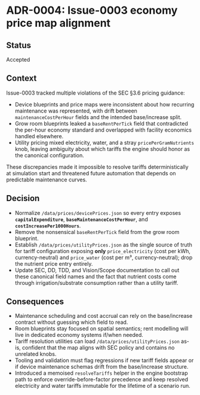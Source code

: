 # ADR-0004: Issue-0003 economy price map alignment

## Status
Accepted

## Context
Issue-0003 tracked multiple violations of the SEC §3.6 pricing guidance:

- Device blueprints and price maps were inconsistent about how recurring maintenance was represented, with drift between `maintenanceCostPerHour` fields and the intended base/increase split.
- Grow room blueprints leaked a `baseRentPerTick` field that contradicted the per-hour economy standard and overlapped with facility economics handled elsewhere.
- Utility pricing mixed electricity, water, and a stray `pricePerGramNutrients` knob, leaving ambiguity about which tariffs the engine should honor as the canonical configuration.

These discrepancies made it impossible to resolve tariffs deterministically at simulation start and threatened future automation that depends on predictable maintenance curves.

## Decision
- Normalize `/data/prices/devicePrices.json` so every entry exposes **`capitalExpenditure`**, **`baseMaintenanceCostPerHour`**, and **`costIncreasePer1000Hours`**.
- Remove the nonsensical `baseRentPerTick` field from the grow room blueprint.
- Establish `/data/prices/utilityPrices.json` as the single source of truth for tariff configuration exposing **only** `price_electricity` (cost per kWh, currency-neutral) and `price_water` (cost per m³, currency-neutral); drop the nutrient price entry entirely.
- Update SEC, DD, TDD, and Vision/Scope documentation to call out these canonical field names and the fact that nutrient costs come through irrigation/substrate consumption rather than a utility tariff.

## Consequences
- Maintenance scheduling and cost accrual can rely on the base/increase contract without guessing which field to read.
- Room blueprints stay focused on spatial semantics; rent modelling will live in dedicated economy systems if/when needed.
- Tariff resolution utilities can load `/data/prices/utilityPrices.json` as-is, confident that the map aligns with SEC policy and contains no unrelated knobs.
- Tooling and validation must flag regressions if new tariff fields appear or if device maintenance schemas drift from the base/increase structure.
- Introduced a memoised `resolveTariffs` helper in the engine bootstrap path to
  enforce override-before-factor precedence and keep resolved electricity and
  water tariffs immutable for the lifetime of a scenario run.
